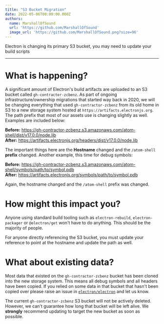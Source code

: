 ```yaml
---
title: "S3 Bucket Migration"
date: 2022-05-06T00:00:00.000Z
authors:
  name: MarshallOfSound
  url: 'https://github.com/MarshallOfSound'
  image_url: 'https://github.com/MarshallOfSound.png?size=96'
---
```


Electron is changing its primary S3 bucket, you may need to update your build scripts

---

# What is happening?

A significant amount of Electron's build artifacts are uploaded to an S3 bucket called `gh-contractor-zcbenz`. As part of ongoing infrastructure/ownership migrations that started way back in 2020, we will be changing everything that used `gh-contractor-zcbenz` from its old home in S3 to a new storage system hosted at `https://artifacts.electronjs.org`.  The path prefix that most of our assets use is changing slightly as well.  Examples are included below:

**Before:** https://gh-contractor-zcbenz.s3.amazonaws.com/atom-shell/dist/v17.0.0/node.lib  
**After:** https://artifacts.electronjs.org/headers/dist/v17.0.0/node.lib  

The important things here are the **Hostname** changed and the `/atom-shell` **prefix** changed.  Another example, this time for debug symbols:

**Before:** https://gh-contractor-zcbenz.s3.amazonaws.com/atom-shell/symbols/path/to/symbol.pdb  
**After:** https://artifacts.electronjs.org/symbols/path/to/symbol.pdb  

Again, the hostname changed and the `/atom-shell` prefix was changed.

# How might this impact you?

Anyone using standard build tooling such as `electron-rebuild`, `electron-packager` or `@electron/get` won't have to do anything. This should be the majority of people.

For anyone directly referencing the S3 bucket, you must update your reference to point at the hostname and update the path as well.

# What about existing data?

Most data that existed on the `gh-contractor-zcbenz` bucket has been cloned into the new storage system. This means all debug symbols and all headers have been copied.  If you relied on some data in that bucket that hasn't been copied over please raise an issue in [`electron/electron`](https://github.com/electron/electron) and let us know.

The current `gh-contractor-zcbenz` S3 bucket will not be actively deleted. However, we can't guarantee how long that bucket will be left alive.  We **strongly** recommend updating to target the new bucket as soon as possible.
